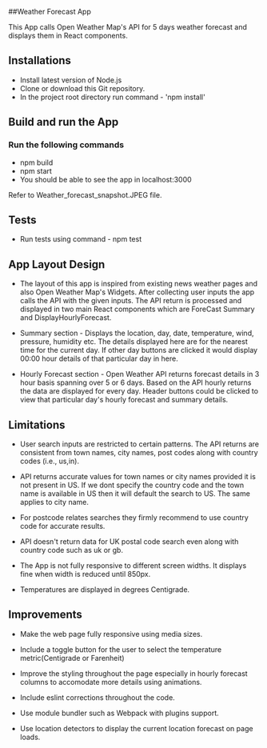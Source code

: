 ##Weather Forecast App

This App calls Open Weather Map's API for 5 days weather forecast and displays them in React components.

## Installations

- Install latest version of Node.js
- Clone or download this Git repository.
- In the project root directory run command - 'npm install'

## Build and run the App
### Run the following commands
- npm build
- npm start
- You should be able to see the app in localhost:3000

Refer to Weather_forecast_snapshot.JPEG file.

## Tests
- Run tests using command  - npm test


## App Layout Design
* The layout of this app is inspired from existing news weather pages and also Open Weather Map's Widgets. After    collecting user inputs the app calls the API with the given inputs. The API return is processed and displayed in two main React components which are ForeCast Summary and DisplayHourlyForecast.

* Summary section - Displays the location, day, date, temperature, wind, pressure, humidity etc. The details displayed here are for the nearest time for the current day. If other day buttons are clicked it would display 00:00 hour details of that particular day in here.

* Hourly Forecast section - Open Weather API returns forecast details in 3 hour basis spanning over 5 or 6 days. Based on the API hourly returns the data are displayed for every day. Header buttons could be clicked to view that particular day's hourly forecast and summary details.


## Limitations

* User search inputs are restricted to certain patterns. The API returns are consistent from town names, city names, post codes along with country codes (i.e., us,in). 

* API returns accurate values for town names or city names provided it is not present in US. If we dont specify the country code and the town name is available in US then it will default the search to US. The same applies to city name.

* For postcode relates searches they firmly recommend to use country code for accurate results.

* API doesn't return data for UK postal code search even along with country code such as uk or gb.

* The App is not fully responsive to different screen widths. It displays fine when width is reduced until 850px.

* Temperatures are displayed in degrees Centigrade.


## Improvements

* Make the web page fully responsive using media sizes.

* Include a toggle button for the user to select the temperature metric(Centigrade or Farenheit)

* Improve the styling throughout the page especially in hourly forecast columns to accomodate more details using animations.

* Include eslint corrections throughout the code.

* Use module bundler such as Webpack with plugins support.

* Use location detectors to display the current location forecast on page loads.






